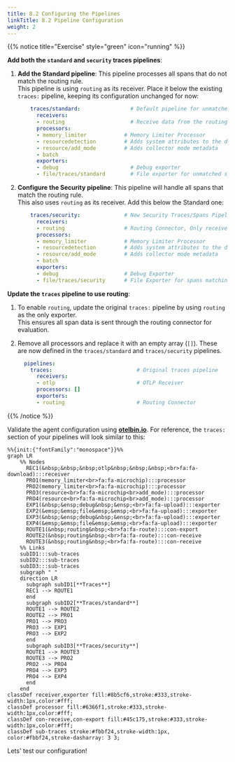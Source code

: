 ```yaml
---
title: 8.2 Configuring the Pipelines
linkTitle: 8.2 Pipeline Configuration
weight: 2
---
```


{{% notice title="Exercise" style="green" icon="running" %}}

**Add both the `standard` and `security` traces pipelines**:

1. **Add the Standard pipeline**: This pipeline processes all spans that do not match the routing rule.  
This pipeline is using `routing` as its receiver. Place it below the existing `traces:` pipeline, keeping its configuration unchanged for now:

    ```yaml
        traces/standard:                # Default pipeline for unmatched spans
          receivers: 
          - routing                     # Receive data from the routing connector
          processors:
          - memory_limiter            # Memory Limiter Processor
          - resourcedetection         # Adds system attributes to the data
          - resource/add_mode         # Adds collector mode metadata
          - batch
          exporters:
          - debug                       # Debug exporter
          - file/traces/standard        # File exporter for unmatched spans
    ```

2. **Configure the Security pipeline**: This pipeline will handle all spans that match the routing rule.  
This also uses `routing` as its receiver. Add this below the Standard one:

    ```yaml
        traces/security:              # New Security Traces/Spans Pipeline
          receivers: 
          - routing                   # Routing Connector, Only receives data from Connector
          processors:
          - memory_limiter            # Memory Limiter Processor
          - resourcedetection         # Adds system attributes to the data
          - resource/add_mode         # Adds collector mode metadata
          - batch
          exporters:
          - debug                     # Debug Exporter 
          - file/traces/security      # File Exporter for spans matching rule
    ```

**Update the `traces` pipeline to use routing**:

1. To enable `routing`, update the original `traces:` pipeline by using `routing` as the only exporter.  
This ensures all span data is sent through the routing connector for evaluation.
2. Remove all processors and replace it with an empty array (`[]`). These are now defined in the `traces/standard` and `traces/security` pipelines.

    ```yaml
      pipelines:
        traces:                           # Original traces pipeline
          receivers: 
          - otlp                          # OTLP Receiver
          processors: []
          exporters: 
          - routing                       # Routing Connector
    ```

{{% /notice %}}

Validate the agent configuration using **[otelbin.io](https://www.otelbin.io/)**. For reference, the `traces:` section of your pipelines will look similar to this:

```mermaid
%%{init:{"fontFamily":"monospace"}}%%
graph LR
    %% Nodes
      REC1(&nbsp;&nbsp;&nbsp;otlp&nbsp;&nbsp;&nbsp;<br>fa:fa-download):::receiver
      PRO1(memory_limiter<br>fa:fa-microchip):::processor
      PRO2(memory_limiter<br>fa:fa-microchip):::processor
      PRO3(resource<br>fa:fa-microchip<br>add_mode):::processor
      PRO4(resource<br>fa:fa-microchip<br>add_mode):::processor
      EXP1(&nbsp;&ensp;debug&nbsp;&ensp;<br>fa:fa-upload):::exporter
      EXP2(&emsp;&emsp;file&emsp;&emsp;<br>fa:fa-upload):::exporter
      EXP3(&nbsp;&ensp;debug&nbsp;&ensp;<br>fa:fa-upload):::exporter
      EXP4(&emsp;&emsp;file&emsp;&emsp;<br>fa:fa-upload):::exporter
      ROUTE1(&nbsp;routing&nbsp;<br>fa:fa-route):::con-export
      ROUTE2(&nbsp;routing&nbsp;<br>fa:fa-route):::con-receive
      ROUTE3(&nbsp;routing&nbsp;<br>fa:fa-route):::con-receive
    %% Links
    subID1:::sub-traces
    subID2:::sub-traces
    subID3:::sub-traces
    subgraph " "
    direction LR
      subgraph subID1[**Traces**]
      REC1 --> ROUTE1
      end
      subgraph subID2[**Traces/standard**]
      ROUTE1 --> ROUTE2
      ROUTE2 --> PRO1
      PRO1 --> PRO3
      PRO3 --> EXP1
      PRO3 --> EXP2
      end
      subgraph subID3[**Traces/security**]
      ROUTE1 --> ROUTE3
      ROUTE3 --> PRO2
      PRO2 --> PRO4
      PRO4 --> EXP3
      PRO4 --> EXP4
      end
    end
classDef receiver,exporter fill:#8b5cf6,stroke:#333,stroke-width:1px,color:#fff;
classDef processor fill:#6366f1,stroke:#333,stroke-width:1px,color:#fff;
classDef con-receive,con-export fill:#45c175,stroke:#333,stroke-width:1px,color:#fff;
classDef sub-traces stroke:#fbbf24,stroke-width:1px, color:#fbbf24,stroke-dasharray: 3 3;
```

Lets' test our configuration!
